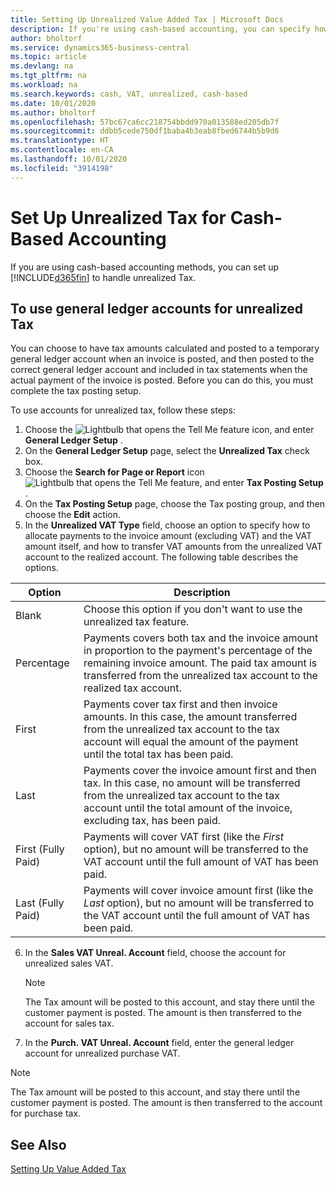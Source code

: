 ```yaml
---
title: Setting Up Unrealized Value Added Tax | Microsoft Docs
description: If you're using cash-based accounting, you can specify how to handle unrealized tax for sales and purchases.
author: bholtorf
ms.service: dynamics365-business-central
ms.topic: article
ms.devlang: na
ms.tgt_pltfrm: na
ms.workload: na
ms.search.keywords: cash, VAT, unrealized, cash-based
ms.date: 10/01/2020
ms.author: bholtorf
ms.openlocfilehash: 57bc67ca6cc218754bbdd970a013588ed205db7f
ms.sourcegitcommit: ddbb5cede750df1baba4b3eab8fbed6744b5b9d6
ms.translationtype: HT
ms.contentlocale: en-CA
ms.lasthandoff: 10/01/2020
ms.locfileid: "3914198"
---
```

# <a name="set-up-unrealized-vat-for-cash-based-accounting"></a>Set Up Unrealized Tax for Cash-Based Accounting
If you are using cash-based accounting methods, you can set up [!INCLUDE[d365fin](includes/d365fin_md.md)] to handle unrealized Tax.

## <a name="to-use-general-ledger-accounts-for-unrealized-vat"></a>To use general ledger accounts for unrealized Tax
You can choose to have tax amounts calculated and posted to a temporary general ledger account when an invoice is posted, and then posted to the correct general ledger account and included in tax statements when the actual payment of the invoice is posted. Before you can do this, you must complete the tax posting setup.

To use accounts for unrealized tax, follow these steps:
1. Choose the ![Lightbulb that opens the Tell Me feature](media/ui-search/search_small.png "Tell me what you want to do") icon, and enter **General Ledger Setup** .
2. On the **General Ledger Setup** page, select the **Unrealized Tax** check box.
3. Choose the **Search for Page or Report** icon ![Lightbulb that opens the Tell Me feature](media/ui-search/search_small.png "Tell me what you want to do"), and enter **Tax Posting Setup** .
4. On the **Tax Posting Setup** page, choose the Tax posting group, and then choose the **Edit** action.
5. In the **Unrealized VAT Type** field, choose an option to specify how to allocate payments to the invoice amount (excluding VAT) and the VAT amount itself, and how to transfer VAT amounts from the unrealized VAT account to the realized account. The following table describes the options.

| Option | Description |
| --- | --- |
| Blank | Choose this option if you don't want to use the unrealized tax feature. |
| Percentage | Payments covers both tax and the invoice amount in proportion to the payment's percentage of the remaining invoice amount. The paid tax amount is transferred from the unrealized tax account to the realized tax account. |
| First | Payments cover tax first and then invoice amounts. In this case, the amount transferred from the unrealized tax account to the tax account will equal the amount of the payment until the total tax has been paid. |
| Last | Payments cover the invoice amount first and then tax. In this case, no amount will be transferred from the unrealized tax account to the tax account until the total amount of the invoice, excluding tax, has been paid. |
| First (Fully Paid) | Payments will cover VAT first (like the _First_ option), but no amount will be transferred to the VAT account until the full amount of VAT has been paid. |
| Last (Fully Paid) | Payments will cover invoice amount first (like the _Last_ option), but no amount will be transferred to the VAT account until the full amount of VAT has been paid. |

6. In the **Sales VAT Unreal. Account** field, choose the account for unrealized sales VAT.

    > [!NOTE]  
    > The Tax amount will be posted to this account, and stay there until the customer payment is posted. The amount is then transferred to the account for sales tax.
7. In the **Purch. VAT Unreal. Account** field, enter the general ledger account for unrealized purchase VAT.

> [!NOTE]  
> The Tax amount will be posted to this account, and stay there until the customer payment is posted. The amount is then transferred to the account for purchase tax.

## <a name="see-also"></a>See Also
[Setting Up Value Added Tax](finance-setup-vat.md)
